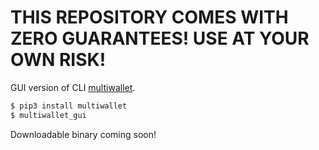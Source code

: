 # THIS REPOSITORY COMES WITH ZERO GUARANTEES! USE AT YOUR OWN RISK!

GUI version of CLI [multiwallet](https://twitter.com/mflaxman/status/1321503036724989952).

```bash
$ pip3 install multiwallet
$ multiwallet_gui
```

Downloadable binary coming soon!
